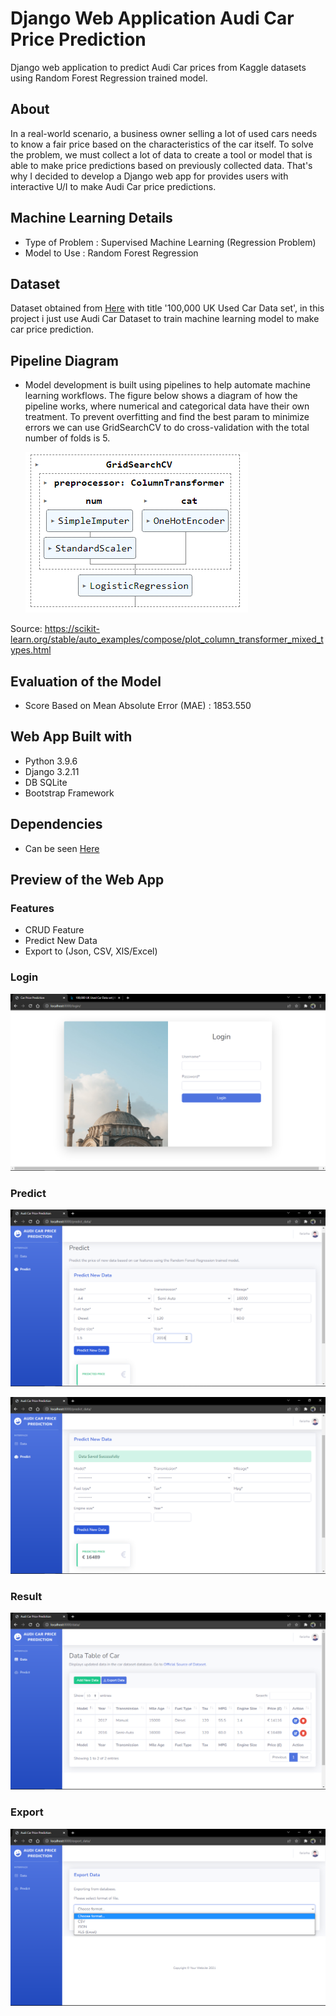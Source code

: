 # Django Web Application Audi Car Price Prediction
Django web application to predict Audi Car prices from Kaggle datasets using Random Forest Regression trained model.

## About
In a real-world scenario, a business owner selling a lot of used cars needs to know a fair price based on the characteristics of the car itself. To solve the problem, we must
collect a lot of data to create a tool or model that is able to make price predictions based on previously collected data. That's why I decided to develop a Django web app for
provides users with interactive U/I to make Audi Car price predictions.

## Machine Learning Details
 
  - Type of Problem : Supervised Machine Learning (Regression Problem)
  - Model to Use   : Random Forest Regression

## Dataset
Dataset obtained from [Here](https://www.kaggle.com/adityadesai13/used-car-dataset-ford-and-mercedes) with title '100,000 UK Used Car Data set', in this project i just use
Audi Car Dataset to train machine learning model to make car price prediction.

## Pipeline Diagram
   
   - Model development is built using pipelines to help automate machine learning workflows. The figure below shows a diagram of how the pipeline works, where numerical and categorical data have their own treatment. To prevent overfitting and find the best param to minimize errors we can use GridSearchCV to do cross-validation with the total number of folds is 5.
   
        ![Diagram Pipeline](screenshot/diagram_pipeline.PNG)
   
   Source: https://scikit-learn.org/stable/auto_examples/compose/plot_column_transformer_mixed_types.html
  
## Evaluation of the Model

  - Score Based on Mean Absolute Error (MAE) : 1853.550

## Web App Built with
* Python 3.9.6
* Django 3.2.11
* DB SQLite
* Bootstrap Framework

## Dependencies
* Can be seen [Here](requirements.txt)

## Preview of the Web App

### Features
* CRUD Feature
* Predict New Data
* Export to (Json, CSV, XlS/Excel)

### Login

   ![Login](screenshot/login.png)


### Predict

   ![Insert Data](screenshot/predict_insert.png)
   
   
   ![Result Insert](screenshot/predict_result_1.png)

### Result

   ![Result Data](screenshot/predict_result_2.png)
   
   
### Export

   ![Export Data](screenshot/export_data.png)
